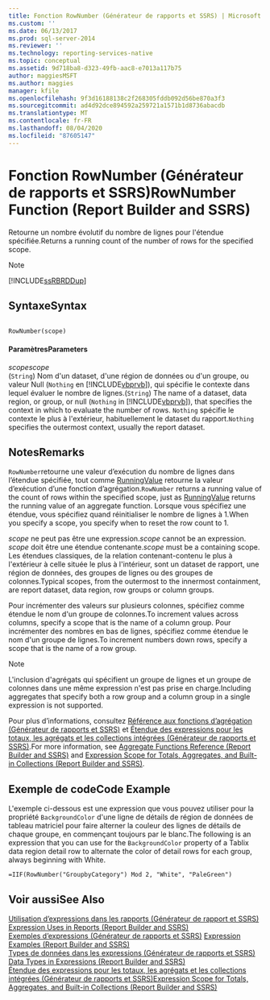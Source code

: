 ```yaml
---
title: Fonction RowNumber (Générateur de rapports et SSRS) | Microsoft Docs
ms.custom: ''
ms.date: 06/13/2017
ms.prod: sql-server-2014
ms.reviewer: ''
ms.technology: reporting-services-native
ms.topic: conceptual
ms.assetid: 9d718ba8-d323-49fb-aac8-e7013a117b75
author: maggiesMSFT
ms.author: maggies
manager: kfile
ms.openlocfilehash: 9f3d16188138c2f268305fddb092d56be870a3f3
ms.sourcegitcommit: ad4d92dce894592a259721a1571b1d8736abacdb
ms.translationtype: MT
ms.contentlocale: fr-FR
ms.lasthandoff: 08/04/2020
ms.locfileid: "87605147"
---
```

# <a name="rownumber-function-report-builder-and-ssrs"></a><span data-ttu-id="401e4-102">Fonction RowNumber (Générateur de rapports et SSRS)</span><span class="sxs-lookup"><span data-stu-id="401e4-102">RowNumber Function (Report Builder and SSRS)</span></span>
  <span data-ttu-id="401e4-103">Retourne un nombre évolutif du nombre de lignes pour l'étendue spécifiée.</span><span class="sxs-lookup"><span data-stu-id="401e4-103">Returns a running count of the number of rows for the specified scope.</span></span>  
  
> [!NOTE]  
>  [!INCLUDE[ssRBRDDup](../../includes/ssrbrddup-md.md)]  
  
## <a name="syntax"></a><span data-ttu-id="401e4-104">Syntaxe</span><span class="sxs-lookup"><span data-stu-id="401e4-104">Syntax</span></span>  
  
```  
  
RowNumber(scope)  
```  
  
#### <a name="parameters"></a><span data-ttu-id="401e4-105">Paramètres</span><span class="sxs-lookup"><span data-stu-id="401e4-105">Parameters</span></span>  
 <span data-ttu-id="401e4-106">*scope*</span><span class="sxs-lookup"><span data-stu-id="401e4-106">*scope*</span></span>  
 <span data-ttu-id="401e4-107">(`String`) Nom d'un dataset, d'une région de données ou d'un groupe, ou valeur Null (`Nothing` en [!INCLUDE[vbprvb](../../includes/vbprvb-md.md)]), qui spécifie le contexte dans lequel évaluer le nombre de lignes.</span><span class="sxs-lookup"><span data-stu-id="401e4-107">(`String`) The name of a dataset, data region, or group, or null (`Nothing` in [!INCLUDE[vbprvb](../../includes/vbprvb-md.md)]), that specifies the context in which to evaluate the number of rows.</span></span> <span data-ttu-id="401e4-108">`Nothing` spécifie le contexte le plus à l'extérieur, habituellement le dataset du rapport.</span><span class="sxs-lookup"><span data-stu-id="401e4-108">`Nothing` specifies the outermost context, usually the report dataset.</span></span>  
  
## <a name="remarks"></a><span data-ttu-id="401e4-109">Notes</span><span class="sxs-lookup"><span data-stu-id="401e4-109">Remarks</span></span>  
 <span data-ttu-id="401e4-110">`RowNumber`retourne une valeur d’exécution du nombre de lignes dans l’étendue spécifiée, tout comme [RunningValue](report-builder-functions-runningvalue-function.md) retourne la valeur d’exécution d’une fonction d’agrégation.</span><span class="sxs-lookup"><span data-stu-id="401e4-110">`RowNumber` returns a running value of the count of rows within the specified scope, just as [RunningValue](report-builder-functions-runningvalue-function.md) returns the running value of an aggregate function.</span></span> <span data-ttu-id="401e4-111">Lorsque vous spécifiez une étendue, vous spécifiez quand réinitialiser le nombre de lignes à 1.</span><span class="sxs-lookup"><span data-stu-id="401e4-111">When you specify a scope, you specify when to reset the row count to 1.</span></span>  
  
 <span data-ttu-id="401e4-112">*scope* ne peut pas être une expression.</span><span class="sxs-lookup"><span data-stu-id="401e4-112">*scope* cannot be an expression.</span></span> <span data-ttu-id="401e4-113">*scope* doit être une étendue contenante.</span><span class="sxs-lookup"><span data-stu-id="401e4-113">*scope* must be a containing scope.</span></span> <span data-ttu-id="401e4-114">Les étendues classiques, de la relation contenant-contenu le plus à l'extérieur à celle située le plus à l'intérieur, sont un dataset de rapport, une région de données, des groupes de lignes ou des groupes de colonnes.</span><span class="sxs-lookup"><span data-stu-id="401e4-114">Typical scopes, from the outermost to the innermost containment, are report dataset, data region, row groups or column groups.</span></span>  
  
 <span data-ttu-id="401e4-115">Pour incrémenter des valeurs sur plusieurs colonnes, spécifiez comme étendue le nom d'un groupe de colonnes.</span><span class="sxs-lookup"><span data-stu-id="401e4-115">To increment values across columns, specify a scope that is the name of a column group.</span></span> <span data-ttu-id="401e4-116">Pour incrémenter des nombres en bas de lignes, spécifiez comme étendue le nom d'un groupe de lignes.</span><span class="sxs-lookup"><span data-stu-id="401e4-116">To increment numbers down rows, specify a scope that is the name of a row group.</span></span>  
  
> [!NOTE]  
>  <span data-ttu-id="401e4-117">L'inclusion d'agrégats qui spécifient un groupe de lignes et un groupe de colonnes dans une même expression n'est pas prise en charge.</span><span class="sxs-lookup"><span data-stu-id="401e4-117">Including aggregates that specify both a row group and a column group in a single expression is not supported.</span></span>  
  
 <span data-ttu-id="401e4-118">Pour plus d’informations, consultez [Référence aux fonctions d’agrégation &#40;Générateur de rapports et SSRS&#41;](report-builder-functions-aggregate-functions-reference.md) et [Étendue des expressions pour les totaux, les agrégats et les collections intégrées &#40;Générateur de rapports et SSRS&#41;](expression-scope-for-totals-aggregates-and-built-in-collections.md).</span><span class="sxs-lookup"><span data-stu-id="401e4-118">For more information, see [Aggregate Functions Reference &#40;Report Builder and SSRS&#41;](report-builder-functions-aggregate-functions-reference.md) and [Expression Scope for Totals, Aggregates, and Built-in Collections &#40;Report Builder and SSRS&#41;](expression-scope-for-totals-aggregates-and-built-in-collections.md).</span></span>  
  
## <a name="code-example"></a><span data-ttu-id="401e4-119">Exemple de code</span><span class="sxs-lookup"><span data-stu-id="401e4-119">Code Example</span></span>  
 <span data-ttu-id="401e4-120">L'exemple ci-dessous est une expression que vous pouvez utiliser pour la propriété `BackgroundColor` d'une ligne de détails de région de données de tableau matriciel pour faire alterner la couleur des lignes de détails de chaque groupe, en commençant toujours par le blanc.</span><span class="sxs-lookup"><span data-stu-id="401e4-120">The following is an expression that you can use for the `BackgroundColor` property of a Tablix data region detail row to alternate the color of detail rows for each group, always beginning with White.</span></span>  
  
```  
=IIF(RowNumber("GroupbyCategory") Mod 2, "White", "PaleGreen")  
```  
  
## <a name="see-also"></a><span data-ttu-id="401e4-121">Voir aussi</span><span class="sxs-lookup"><span data-stu-id="401e4-121">See Also</span></span>  
 <span data-ttu-id="401e4-122">[Utilisation d’expressions dans les rapports &#40;Générateur de rapport et SSRS&#41;](expression-uses-in-reports-report-builder-and-ssrs.md) </span><span class="sxs-lookup"><span data-stu-id="401e4-122">[Expression Uses in Reports &#40;Report Builder and SSRS&#41;](expression-uses-in-reports-report-builder-and-ssrs.md) </span></span>  
 <span data-ttu-id="401e4-123">[Exemples d’expressions &#40;Générateur de rapports et SSRS&#41;](expression-examples-report-builder-and-ssrs.md) </span><span class="sxs-lookup"><span data-stu-id="401e4-123">[Expression Examples &#40;Report Builder and SSRS&#41;](expression-examples-report-builder-and-ssrs.md) </span></span>  
 <span data-ttu-id="401e4-124">[Types de données dans les expressions &#40;Générateur de rapports et SSRS&#41;](expressions-report-builder-and-ssrs.md) </span><span class="sxs-lookup"><span data-stu-id="401e4-124">[Data Types in Expressions &#40;Report Builder and SSRS&#41;](expressions-report-builder-and-ssrs.md) </span></span>  
 [<span data-ttu-id="401e4-125">Étendue des expressions pour les totaux, les agrégats et les collections intégrées &#40;Générateur de rapports et SSRS&#41;</span><span class="sxs-lookup"><span data-stu-id="401e4-125">Expression Scope for Totals, Aggregates, and Built-in Collections &#40;Report Builder and SSRS&#41;</span></span>](expression-scope-for-totals-aggregates-and-built-in-collections.md)  
  
  
